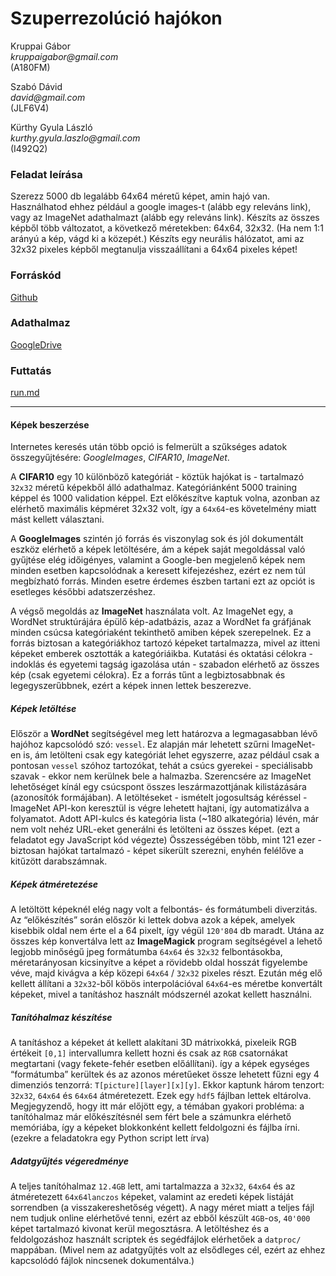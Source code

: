 # Szuperrezolúció hajókon


Kruppai Gábor<br/>
_kruppaigabor@gmail.com_<br/>
(A180FM)

Szabó Dávid<br/>
_david@gmail.com_<br/>
(JLF6V4)

Kürthy Gyula László<br/>
_kurthy.gyula.laszlo@gmail.com_<br/>
(I492Q2)

### Feladat leírása
Szerezz 5000 db legalább 64x64 méretű képet, amin hajó van. Használhatod ehhez például a google images-t (alább egy releváns link), vagy az ImageNet adathalmazt (alább egy releváns link).
Készíts az összes képből több változatot, a következő méretekben: 64x64, 32x32. (Ha nem 1:1 arányú a kép, vágd ki a közepét.)
Készíts egy neurális hálózatot, ami az 32x32 pixeles képből megtanulja visszaállítani a 64x64 pixeles képet!

### Forráskód
[Github](https://github.com/gkrupp/Deep-Learning-SuperResolution)

### Adathalmaz
[GoogleDrive](https://drive.google.com/file/d/1VI4INN6nyRiIN5Wu9Fpj8Euu455PSnz5)

### Futtatás
[run.md](https://github.com/gkrupp/Deep-Learning-SuperResolution/blob/master/run.md)

---


#### Képek beszerzése
Internetes keresés után több opció is felmerült a szűkséges adatok összegyűjtésére: *GoogleImages*, *CIFAR10*, *ImageNet*.

A **CIFAR10** egy 10 különböző kategóriát - köztük hajókat is - tartalmazó `32x32` méretű képekből álló adathalmaz. Kategóriánként 5000 training képpel és 1000 validation képpel. Ezt előkészítve kaptuk volna, azonban az elérhető maximális képméret 32x32 volt, így a `64x64`-es követelmény miatt mást kellett választani.

A **GoogleImages** szintén jó forrás és viszonylag sok és jól dokumentált eszköz elérhető a képek letöltésére, ám a képek saját megoldással való gyűjtése elég időigényes, valamint a Google-ben megjelenő képek nem minden esetben kapcsolódnak a keresett kifejezéshez, ezért ez nem túl megbízható forrás. Minden esetre érdemes észben tartani ezt az opciót is esetleges későbbi adatszerzéshez.

A végső megoldás az **ImageNet** használata volt. Az ImageNet egy, a WordNet struktúrájára épülő kép-adatbázis, azaz a WordNet fa gráfjának minden csúcsa kategóriaként tekinthető amiben képek szerepelnek. Ez a forrás biztosan a kategóriákhoz tartozó képeket tartalmazza, mivel az itteni képeket emberek osztották a kategóriáikba. Kutatási és oktatási célokra - indoklás és egyetemi tagság igazolása után - szabadon elérhető az összes kép (csak egyetemi célokra). Ez a forrás tűnt a legbiztosabbnak és legegyszerűbbnek, ezért a képek innen lettek beszerezve.

##### Képek letöltése
Először a **WordNet** segítségével meg lett határozva a legmagasabban lévő hajóhoz kapcsolódó szó: `vessel`. Ez alapján már lehetett szűrni ImageNet-en is, ám letölteni csak egy kategóriát lehet egyszerre, azaz például csak a pontosan `vessel` szóhoz tartozókat, tehát a csúcs gyerekei - speciálisabb szavak - ekkor nem kerülnek bele a halmazba. Szerencsére az ImageNet lehetőséget kínál egy csúcspont összes leszármazottjának kilistázására (azonosítók formájában).
A letöltéseket - ismételt jogosultság kéréssel - ImageNet API-kon keresztül is végre lehetett hajtani, így automatizálva a folyamatot. Adott API-kulcs és kategória lista (~180 alkategória) lévén, már nem volt nehéz URL-eket generálni és letölteni az összes képet. (ezt a feladatot egy JavaScript kód végezte)
Összességében több, mint 121 ezer - biztosan hajókat tartalmazó - képet sikerült szerezni, enyhén felélőve a kitűzött darabszámnak.
##### Képek átméretezése
A letöltött képeknél elég nagy volt a felbontás- és formátumbeli diverzitás. Az “előkészítés” során először ki lettek dobva azok a képek, amelyek kisebbik oldal nem érte el a 64 pixelt, így végül `120'804` db maradt. Utána az összes kép konvertálva lett az **ImageMagick** program segítségével a lehető legjobb minőségű jpeg formátumba `64x64` és `32x32` felbontásokba, méretarányosan kicsinyítve a képet a rövidebb oldal hosszát figyelembe véve, majd kivágva a kép közepi `64x64` / `32x32` pixeles részt.
Ezután még elő kellett állítani a `32x32`-ből köbös interpolációval `64x64`-es méretbe konvertált képeket, mivel a tanításhoz használt módszernél azokat kellett használni.
##### Tanítóhalmaz készítése
A tanításhoz a képeket át kellett alakítani 3D mátrixokká, pixeleik RGB értékeit `[0,1]` intervallumra kellett hozni és csak az `RGB` csatornákat megtartani (vagy fekete-fehér esetben előállítani). így a képek egységes “formátumba” kerültek és az azonos méretűeket össze lehetett fűzni egy 4 dimenziós tenzorrá: `T[picture][layer][x][y]`. Ekkor kaptunk három tenzort: `32x32`, `64x64` és `64x64` átméretezett. Ezek egy `hdf5` fájlban lettek eltárolva. Megjegyzendő, hogy itt már előjött egy, a témában gyakori probléma: a tanítóhalmaz már előkészítésnél sem fért bele a számunkra elérhető memóriába, így a képeket blokkonként kellett feldolgozni és fájlba írni. (ezekre a feladatokra egy Python script lett írva)
##### Adatgyűjtés végeredménye
A teljes tanítóhalmaz `12.4GB` lett, ami tartalmazza a `32x32`, `64x64` és az átméretezett `64x64lanczos` képeket, valamint az eredeti képek listáját sorrendben (a visszakereshetőség végett). A nagy méret miatt a teljes fájl nem tudjuk online elérhetővé tenni, ezért az ebből készült `4GB`-os, `40'000` képet tartalmazó kivonat kerül megosztásra.
A letöltéshez és a feldolgozáshoz használt scriptek és segédfájlok elérhetőek a `datproc/` mappában. (Mivel nem az  adatgyűjtés volt az elsődleges cél, ezért az ehhez kapcsolódó fájlok nincsenek dokumentálva.)
